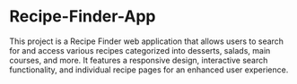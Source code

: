 # Recipe-Finder-App
This project is a Recipe Finder web application that allows users to search for and access various recipes categorized into desserts, salads, main courses, and more. It features a responsive design, interactive search functionality, and individual recipe pages for an enhanced user experience.
